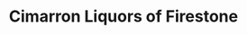 ---
title: "Cimarron Liquors of Firestone"
url: /firestone/cimarron-liquors-of-firestone/
shop: Spirituosen
---